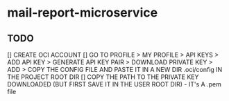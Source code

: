 # mail-report-microservice

## TODO

[] CREATE OCI ACCOUNT
[] GO TO PROFILE > MY PROFILE > API KEYS > ADD API KEY > GENERATE API KEY PAIR > DOWNLOAD PRIVATE KEY > ADD > COPY THE CONFIG FILE AND PASTE IT IN A NEW DIR .oci/config IN THE PROJECT ROOT DIR
[] COPY THE PATH TO THE PRIVATE KEY DOWNLOADED (BUT FIRST SAVE IT IN THE USER ROOT DIR) - IT's A .pem file

